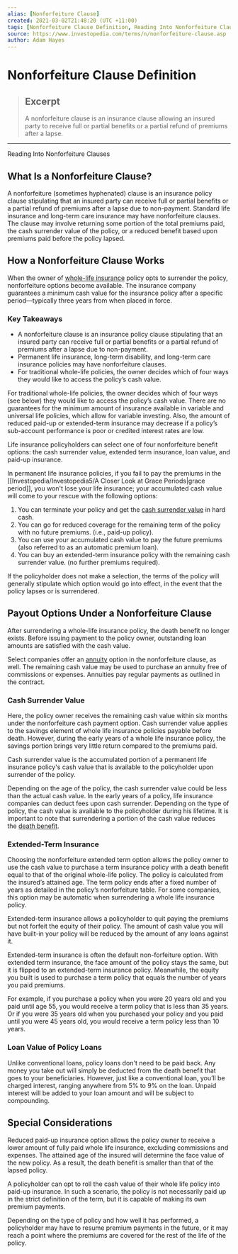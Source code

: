 ```yaml
---
alias: [Nonforfeiture Clause]
created: 2021-03-02T21:48:20 (UTC +11:00)
tags: [Nonforfeiture Clause Definition, Reading Into Nonforfeiture Clauses]
source: https://www.investopedia.com/terms/n/nonforfeiture-clause.asp
author: Adam Hayes
---
```


# Nonforfeiture Clause Definition

> ## Excerpt
> A nonforfeiture clause is an insurance clause allowing an insured party to receive full or partial benefits or a partial refund of premiums after a lapse.

---

Reading Into Nonforfeiture Clauses
## What Is a Nonforfeiture Clause?

A nonforfeiture (sometimes hyphenated) clause is an insurance policy clause stipulating that an insured party can receive full or partial benefits or a partial refund of premiums after a lapse due to non-payment. Standard life insurance and long-term care insurance may have nonforfeiture clauses. The clause may involve returning some portion of the total premiums paid, the cash surrender value of the policy, or a reduced benefit based upon premiums paid before the policy lapsed.

## How a Nonforfeiture Clause Works

When the owner of [whole-life insurance](https://www.investopedia.com/terms/w/wholelife.asp) policy opts to surrender the policy, nonforfeiture options become available. The insurance company guarantees a minimum cash value for the insurance policy after a specific period—typically three years from when placed in force.

### Key Takeaways

-   A nonforfeiture clause is an insurance policy clause stipulating that an insured party can receive full or partial benefits or a partial refund of premiums after a lapse due to non-payment.
-   Permanent life insurance, long-term disability, and long-term care insurance policies may have nonforfeiture clauses.
-   For traditional whole-life policies, the owner decides which of four ways they would like to access the policy’s cash value.

For traditional whole-life policies, the owner decides which of four ways (see below) they would like to access the policy’s cash value. There are no guarantees for the minimum amount of insurance available in variable and universal life policies, which allow for variable investing. Also, the amount of reduced paid-up or extended-term insurance may decrease if a policy’s sub-account performance is poor or credited interest rates are low.

Life insurance policyholders can select one of four nonforfeiture benefit options: the cash surrender value, extended term insurance, loan value, and paid-up insurance.

In permanent life insurance policies, if you fail to pay the premiums in the [[Investopedia/Investopedia5/A Closer Look at Grace Periods|grace period]], you won't lose your life insurance; your accumulated cash value will come to your rescue with the following options:

1.  You can terminate your policy and get the [cash surrender value](https://www.investopedia.com/terms/c/cashsurrendervalue.asp) in hard cash.
2.  You can go for reduced coverage for the remaining term of the policy with no future premiums. (i.e., paid-up policy).
3.  You can use your accumulated cash value to pay the future premiums (also referred to as an automatic premium loan).
4.  You can buy an extended-term insurance policy with the remaining cash surrender value. (no further premiums required).

If the policyholder does not make a selection, the terms of the policy will generally stipulate which option would go into effect, in the event that the policy lapses or is surrendered.

## Payout Options Under a Nonforfeiture Clause

After surrendering a whole-life insurance policy, the death benefit no longer exists. Before issuing payment to the policy owner, outstanding loan amounts are satisfied with the cash value.

Select companies offer an [annuity](https://www.investopedia.com/terms/a/annuity.asp) option in the nonforfeiture clause, as well. The remaining cash value may be used to purchase an annuity free of commissions or expenses. Annuities pay regular payments as outlined in the contract.

### Cash Surrender Value

Here, the policy owner receives the remaining cash value within six months under the nonforfeiture cash payment option. Cash surrender value applies to the savings element of whole life insurance policies payable before death. However, during the early years of a whole life insurance policy, the savings portion brings very little return compared to the premiums paid.

Cash surrender value is the accumulated portion of a permanent life insurance policy's cash value that is available to the policyholder upon surrender of the policy.

Depending on the age of the policy, the cash surrender value could be less than the actual cash value. In the early years of a policy, life insurance companies can deduct fees upon cash surrender. Depending on the type of policy, the cash value is available to the policyholder during his lifetime. It is important to note that surrendering a portion of the cash value reduces the [death benefit](https://www.investopedia.com/terms/d/deathbenefit.asp).

### Extended-Term Insurance

Choosing the nonforfeiture extended term option allows the policy owner to use the cash value to purchase a term insurance policy with a death benefit equal to that of the original whole-life policy. The policy is calculated from the insured’s attained age. The term policy ends after a fixed number of years as detailed in the policy’s nonforfeiture table. For some companies, this option may be automatic when surrendering a whole life insurance policy.

Extended-term insurance allows a policyholder to quit paying the premiums but not forfeit the equity of their policy. The amount of cash value you will have built-in your policy will be reduced by the amount of any loans against it. 

Extended-term insurance is often the default non-forfeiture option. With extended term insurance, the face amount of the policy stays the same, but it is flipped to an extended-term insurance policy. Meanwhile, the equity you built is used to purchase a term policy that equals the number of years you paid premiums.

For example, if you purchase a policy when you were 20 years old and you paid until age 55, you would receive a term policy that is less than 35 years. Or if you were 35 years old when you purchased your policy and you paid until you were 45 years old, you would receive a term policy less than 10 years.

### Loan Value of Policy Loans

Unlike conventional loans, policy loans don't need to be paid back. Any money you take out will simply be deducted from the death benefit that goes to your beneficiaries. However, just like a conventional loan, you’ll be charged interest, ranging anywhere from 5% to 9% on the loan. Unpaid interest will be added to your loan amount and will be subject to compounding.

## Special Considerations

Reduced paid-up insurance option allows the policy owner to receive a lower amount of fully paid whole life insurance, excluding commissions and expenses. The attained age of the insured will determine the face value of the new policy. As a result, the death benefit is smaller than that of the lapsed policy.

A policyholder can opt to roll the cash value of their whole life policy into paid-up insurance. In such a scenario, the policy is not necessarily paid up in the strict definition of the term, but it is capable of making its own premium payments.

Depending on the type of policy and how well it has performed, a policyholder may have to resume premium payments in the future, or it may reach a point where the premiums are covered for the rest of the life of the policy.
